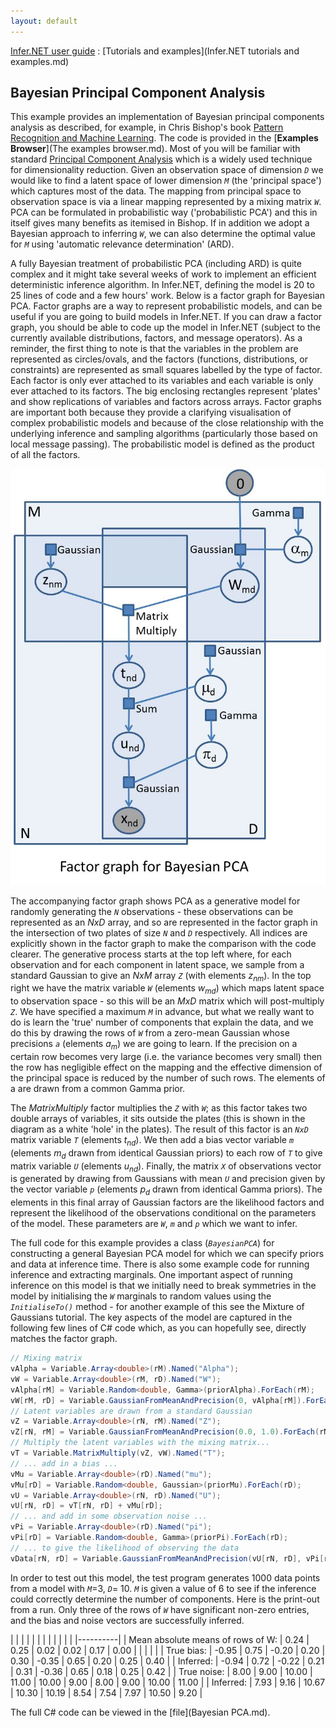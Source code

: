 ```yaml
---
layout: default 
--- 
```

[Infer.NET user guide](index.md) : [Tutorials and examples](Infer.NET tutorials and examples.md)

## Bayesian Principal Component Analysis

This example provides an implementation of Bayesian principal components analysis as described, for example, in Chris Bishop's book [Pattern Recognition and Machine Learning](http://research.microsoft.com/people/cmbishop/PRML). The code is provided in the [**Examples** **Browser**](The examples browser.md). Most of you will be familiar with standard [Principal Component Analysis](http://en.wikipedia.org/wiki/Principal_components_analysis) which is a widely used technique for dimensionality reduction. Given an observation space of dimension _`D`_ we would like to find a latent space of lower dimension _`M`_ (the 'principal space') which captures most of the data. The mapping from principal space to observation space is via a linear mapping represented by a mixing matrix _`W`_. PCA can be formulated in probabilistic way ('probabilistic PCA') and this in itself gives many benefits as itemised in Bishop. If in addition we adopt a Bayesian approach to inferring _`W`_, we can also determine the optimal value for _`M`_ using 'automatic relevance determination' (ARD).

A fully Bayesian treatment of probabilistic PCA (including ARD) is quite complex and it might take several weeks of work to implement an efficient deterministic inference algorithm. In Infer.NET, defining the model is 20 to 25 lines of code and a few hours' work. Below is a factor graph for Bayesian PCA. Factor graphs are a way to represent probabilistic models, and can be useful if you are going to build models in Infer.NET. If you can draw a factor graph, you should be able to code up the model in Infer.NET (subject to the currently available distributions, factors, and message operators). As a reminder, the first thing to note is that the variables in the problem are represented as circles/ovals, and the factors (functions, distributions, or constraints) are represented as small squares labelled by the type of factor. Each factor is only ever attached to its variables and each variable is only ever attached to its factors. The big enclosing rectangles represent 'plates' and show replications of variables and factors across arrays. Factor graphs are important both because they provide a clarifying visualisation of complex probabilistic models and because of the close relationship with the underlying inference and sampling algorithms (particularly those based on local message passing). The probabilistic model is defined as the product of all the factors.

![Factor graph for Bayesian PCA](bpca.jpg) 

The accompanying factor graph shows PCA as a generative model for randomly generating the _`N`_ observations - these observations can be represented as an _NxD_ array, and so are represented in the factor graph in the intersection of two plates of size _`N`_ and _`D`_ respectively. All indices are explicitly shown in the factor graph to make the comparison with the code clearer. The generative process starts at the top left where, for each observation and for each component in latent space, we sample from a standard Gaussian to give an _NxM_ array _`Z`_ (with elements _z<sub>nm</sub>_). In the top right we have the matrix variable _`W`_ (elements _w<sub>md</sub>_) which maps latent space to observation space - so this will be an _MxD_ matrix which will post-multiply _`Z`_. We have specified a maximum _`M`_ in advance, but what we really want to do is learn the 'true' number of components that explain the data, and we do this by drawing the rows of _`W`_ from a zero-mean Gaussian whose precisions _`a`_ (elements _a<sub>m</sub>_) we are going to learn. If the precision on a certain row becomes very large (i.e. the variance becomes very small) then the row has negligible effect on the mapping and the effective dimension of the principal space is reduced by the number of such rows. The elements of a are drawn from a common Gamma prior.

The _MatrixMultiply_ factor multiplies the _`Z`_ with _`W`_; as this factor takes two double arrays of variables, it sits outside the plates (this is shown in the diagram as a white 'hole' in the plates). The result of this factor is an _`NxD`_ matrix variable _`T`_ (elements _t<sub>nd</sub>_). We then add a bias vector variable _`m`_ (elements _m<sub>d</sub>_ drawn from identical Gaussian priors) to each row of _`T`_ to give matrix variable _`U`_ (elements _u<sub>nd</sub>_). Finally, the matrix _`X`_ of observations vector is generated by drawing from Gaussians with mean _`U`_ and precision given by the vector variable _`p`_ (elements _p<sub>d</sub>_ drawn from identical Gamma priors). The elements in this final array of Gaussian factors are the likelihood factors and represent the likelihood of the observations conditional on the parameters of the model. These parameters are _`W`_, _`m`_ and _`p`_ which we want to infer.

The full code for this example provides a class (_`BayesianPCA`_) for constructing a general Bayesian PCA model for which we can specify priors and data at inference time. There is also some example code for running inference and extracting marginals. One important aspect of running inference on this model is that we initially need to break symmetries in the model by initialising the _`W`_ marginals to random values using the _`InitialiseTo()`_ method - for another example of this see the Mixture of Gaussians tutorial. The key aspects of the model are captured in the following few lines of C# code which, as you can hopefully see, directly matches the factor graph. 
```csharp
// Mixing matrix  
vAlpha = Variable.Array<double>(rM).Named("Alpha");  
vW = Variable.Array<double>(rM, rD).Named("W");  
vAlpha[rM] = Variable.Random<double, Gamma>(priorAlpha).ForEach(rM);  
vW[rM, rD] = Variable.GaussianFromMeanAndPrecision(0, vAlpha[rM]).ForEach(rD);  
// Latent variables are drawn from a standard Gaussian  
vZ = Variable.Array<double>(rN, rM).Named("Z");  
vZ[rN, rM] = Variable.GaussianFromMeanAndPrecision(0.0, 1.0).ForEach(rN, rM);  
// Multiply the latent variables with the mixing matrix... 
vT = Variable.MatrixMultiply(vZ, vW).Named("T");  
// ... add in a bias ... 
vMu = Variable.Array<double>(rD).Named("mu");  
vMu[rD] = Variable.Random<double, Gaussian>(priorMu).ForEach(rD);  
vU = Variable.Array<double>(rN, rD).Named("U");  
vU[rN, rD] = vT[rN, rD] + vMu[rD];  
// ... and add in some observation noise ... 
vPi = Variable.Array<double>(rD).Named("pi");  
vPi[rD] = Variable.Random<double, Gamma>(priorPi).ForEach(rD);  
// ... to give the likelihood of observing the data  
vData[rN, rD] = Variable.GaussianFromMeanAndPrecision(vU[rN, rD], vPi[rD]);
```
In order to test out this model, the test program generates 1000 data points from a model with _`M`_=3, _`D`_= 10\. _`M`_ is given a value of 6 to see if the inference could correctly determine the number of components. Here is the print-out from a run. Only three of the rows of _`W`_ have significant non-zero entries, and the bias and noise vectors are successfully inferred.

| | | | | | | | | | | |
|----------|
| Mean absolute means of rows of W: | 0.24 | 0.25 | 0.02 | 0.02 | 0.17 | 0.00 | | | | |
| True bias:  | -0.95 | 0.75 | -0.20 | 0.20  | 0.30  | -0.35 | 0.65 | 0.20 | 0.25  | 0.40  |
| Inferred:   | -0.94 | 0.72 | -0.22 | 0.21  | 0.31  | -0.36 | 0.65 | 0.18 | 0.25  | 0.42  |
| True noise: | 8.00  | 9.00 | 10.00 | 11.00 | 10.00 | 9.00  | 8.00 | 9.00 | 10.00 | 11.00 |
| Inferred:   | 7.93  | 9.16 | 10.67 | 10.30 | 10.19 | 8.54  | 7.54 | 7.97 | 10.50 | 9.20  |

​The full C# code can be viewed in the [file](Bayesian PCA.md).
